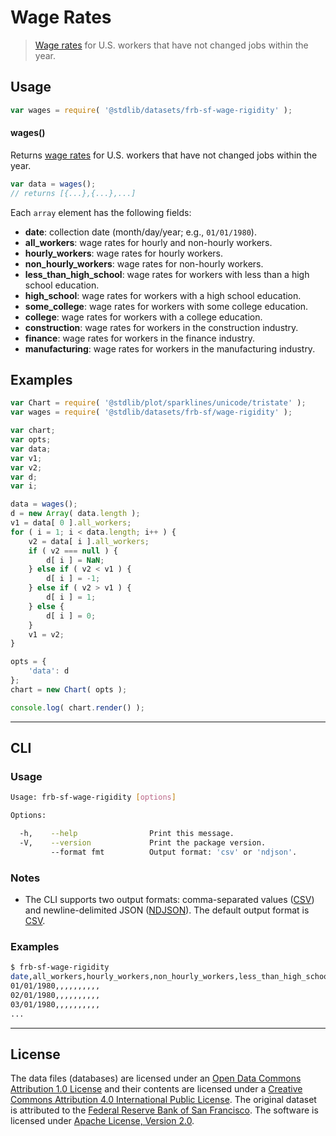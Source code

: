 # Wage Rates

> [Wage rates][wage-rigidity] for U.S. workers that have not changed jobs within the year.


<!-- <intro> -->

<!-- </intro> -->


<!-- <usage> -->

## Usage

``` javascript
var wages = require( '@stdlib/datasets/frb-sf-wage-rigidity' );
```

#### wages()

Returns [wage rates][wage-rigidity] for U.S. workers that have not changed jobs within the year.

``` javascript
var data = wages();
// returns [{...},{...},...]
```

Each `array` element has the following fields:

* __date__: collection date (month/day/year; e.g., `01/01/1980`).
* __all_workers__: wage rates for hourly and non-hourly workers.
* __hourly_workers__: wage rates for hourly workers.
* __non_hourly_workers__: wage rates for non-hourly workers.
* __less_than_high_school__: wage rates for workers with less than a high school education.
* __high_school__: wage rates for workers with a high school education.
* __some_college__: wage rates for workers with some college education.
* __college__: wage rates for workers with a college education.
* __construction__: wage rates for workers in the construction industry.
* __finance__: wage rates for workers in the finance industry.
* __manufacturing__: wage rates for workers in the manufacturing industry.


<!-- </usage> -->


<!-- <examples> -->

## Examples

``` javascript
var Chart = require( '@stdlib/plot/sparklines/unicode/tristate' );
var wages = require( '@stdlib/datasets/frb-sf/wage-rigidity' );

var chart;
var opts;
var data;
var v1;
var v2;
var d;
var i;

data = wages();
d = new Array( data.length );
v1 = data[ 0 ].all_workers;
for ( i = 1; i < data.length; i++ ) {
    v2 = data[ i ].all_workers;
    if ( v2 === null ) {
        d[ i ] = NaN;
    } else if ( v2 < v1 ) {
        d[ i ] = -1;
    } else if ( v2 > v1 ) {
        d[ i ] = 1;
    } else {
        d[ i ] = 0;
    }
    v1 = v2;
}

opts = {
    'data': d
};
chart = new Chart( opts );

console.log( chart.render() );
```

<!-- </examples> -->


<!-- <cli> -->

---

## CLI

<!-- <usage> -->

### Usage

``` bash
Usage: frb-sf-wage-rigidity [options]

Options:

  -h,    --help                Print this message.
  -V,    --version             Print the package version.
         --format fmt          Output format: 'csv' or 'ndjson'.
```

<!-- </usage> -->


<!-- <notes> -->

### Notes

* The CLI supports two output formats: comma-separated values ([CSV][csv]) and newline-delimited JSON ([NDJSON][ndjson]). The default output format is [CSV][csv].

<!-- </notes> -->


<!-- <examples> -->

### Examples

``` bash
$ frb-sf-wage-rigidity
date,all_workers,hourly_workers,non_hourly_workers,less_than_high_school,high_school,some_college,college,construction,finance,manufacturing
01/01/1980,,,,,,,,,,
02/01/1980,,,,,,,,,,
03/01/1980,,,,,,,,,,
...
```

<!-- </examples> -->

<!-- </cli> -->


<!-- <license> -->

---

## License

The data files (databases) are licensed under an [Open Data Commons Attribution 1.0 License][odc-by-1.0] and their contents are licensed under a [Creative Commons Attribution 4.0 International Public License][cc-by-4.0]. The original dataset is attributed to the [Federal Reserve Bank of San Francisco][wage-rigidity]. The software is licensed under [Apache License, Version 2.0][apache-license].

<!-- </license> -->


<!-- <links> -->

[wage-rigidity]: http://www.frbsf.org/economic-research/indicators-data/nominal-wage-rigidity/

[csv]: https://tools.ietf.org/html/rfc4180
[ndjson]: http://specs.frictionlessdata.io/ndjson/

[odc-by-1.0]: http://opendatacommons.org/licenses/by/1.0/
[cc-by-4.0]: http://creativecommons.org/licenses/by/4.0/
[apache-license]: https://www.apache.org/licenses/LICENSE-2.0

<!-- </links> -->
